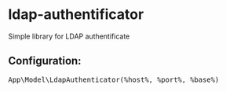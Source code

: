 # ldap-authentificator
Simple library for LDAP authentificate


Configuration:
--------------

<pre>
App\Model\LdapAuthenticator(%host%, %port%, %base%)
</pre>